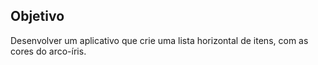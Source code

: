 

## Objetivo

Desenvolver um aplicativo que crie uma lista horizontal de itens, com as cores do arco-íris.


